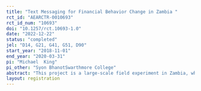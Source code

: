 ```yaml
---
title: "Text Messaging for Financial Behavior Change in Zambia "
rct_id: "AEARCTR-0010693"
rct_id_num: "10693"
doi: "10.1257/rct.10693-1.0"
date: "2022-12-22"
status: "completed"
jel: "D14, G21, G41, G51, D90"
start_year: "2018-11-01"
end_year: "2020-03-31"
pi: "Michael  King"
pi_other: "Syon BhanotSwarthmore College"
abstract: "This project is a large-scale field experiment in Zambia, which uses a multi-armed text-messaging intervention with ~80,000 households to: 1) identify the behavioral barriers that lead to low engagement with formal financial services amongst those using the services; and 2) test strategies to help people overcome those barriers to increase engagement and financial security. The experiment will provide some of the first evidence on the impact of conversational, two-way text messaging designed to encourage savings and improve loan repayment behaviors through Q&A capabilities and efforts to enhance trust in formal financial products."
layout: registration
---
```


